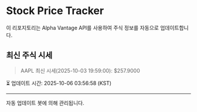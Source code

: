
# Stock Price Tracker

이 리포지토리는 Alpha Vantage API를 사용하여 주식 정보를 자동으로 업데이트합니다.

## 최신 주식 시세
> AAPL 최신 시세(2025-10-03 19:59:00): $257.9000

⏳ 업데이트 시간: 2025-10-06 03:56:58 (KST)

---
자동 업데이트 봇에 의해 관리됩니다.
